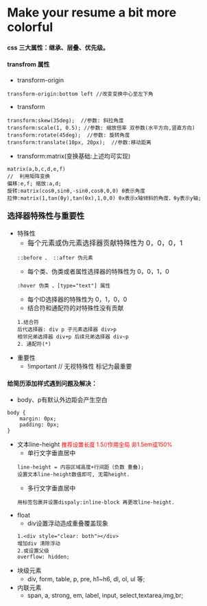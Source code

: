 # Make your resume a bit more colorful
#### css 三大属性：继承、层叠、优先级。

#### transfrom 属性
* transform-origin 
```
transform-origin:bottom left //改变变换中心至左下角 
```
* transform		
```
transform:skew(35deg);  //参数: 斜拉角度
transform:scale(1, 0.5); //参数: 缩放倍率 双参数(水平方向,竖直方向)
transform:rotate(45deg);  //参数: 旋转角度
transform:translate(10px, 20px);  //参数:移动距离
```
* transform:matrix(变换基础:上述均可实现)
```
matrix(a,b,c,d,e,f) 
//  利用矩阵变换 
偏移:e,f; 缩放:a,d; 
旋转:matrix(cosθ,sinθ,-sinθ,cosθ,0,0) θ表示角度
拉伸:matrix(1,tan(θy),tan(θx),1,0,0) θx表示x轴倾斜的角度，θy表示y轴; 
```

#### <font size="4" font face ="">选择器特殊性与重要性</font>
* 特殊性
	* <font size="3">每个元素或伪元素选择器贡献特殊性为 0，0，0，1 </font>
	```
	::before 、 ::after 伪元素
	```
	* 每个类、伪类或者属性选择器的特殊性为 0，0，1，0
	```
	:hover 伪类 、[type="text"] 属性
	``` 
	* 每个ID选择器的特殊性为 0，1，0，0
	* 结合符和通配符的对特殊性没有贡献 
	```
	1.结合符
	后代选择器: div p 子元素选择器 div>p  
	相邻兄弟选择器 div+p 后续兄弟选择器 div~p
	2. 通配符(*)
	```
* 重要性
	* !important // 无视特殊性 标记为最重要

#### 给简历添加样式遇到问题及解决：
* body、p有默认外边距会产生空白
```
body {
    margin: 0px;
    padding: 0px;
}
```
* 文本line-height <font color="red" size="2">推荐设置长度 1.5//作用全局 非1.5em或150%</font>
	* 单行文字垂直居中
	```
	line-height = 内容区域高度+行间距（负数 重叠);
	设置文本line-height数值即可, 无需height.
	```
	* 多行文字垂直居中
	```
	用标签包裹并设置dispaly:inline-block 再更改line-height.
	```
* float
	* div设置浮动造成重叠覆盖现象
	```
	1.<div style="clear: both"></div>  
	增加div 清除浮动
	2.或设置父级 
	overflow: hidden;
	```	
* 块级元素
	* div, form, table, p, pre, h1~h6, dl, ol, ul 等; 
* 内联元素
	* span, a, strong, em, label, input, select,textarea,img,br;
